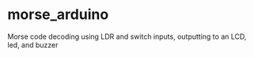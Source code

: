 # morse_arduino
Morse code decoding using LDR and switch inputs, outputting to an LCD, led, and buzzer
